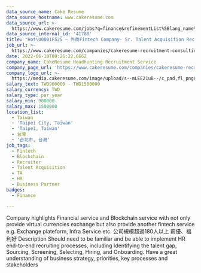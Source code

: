 ```yaml
---
data_source_name: Cake Resume
data_source_hostname: www.cakeresume.com
data_source_url: >-
  https://www.cakeresume.com/jobs?q=finance&refinementList%5Blang_name%5D%5B0%5D=English&refinementList%5Bsalary_type%5D=per_year&range%5Bsalary_range%5D%5Bmin%5D=1000000&page=3
data_source_internal_id: '41780'
title: "Hot\U0001F525 – 外商Fintech Company- Sr. Talent Acquisition Recruiter- NC"
job_url: >-
  https://www.cakeresume.com/companies/cakeresume-recruitment-consulting/jobs/e17f5b
date: 2022-06-10T09:26:22.666Z
company_name: CakeResume Headhunting Recruitment Service
company_page_url: 'https://www.cakeresume.com/companies/cakeresume-recruitment-consulting'
company_logo_url: >-
  https://media.cakeresume.com/image/upload/s--mLEE21uB--/c_pad,fl_png8,h_200,w_200/v1620881212/vdbipassrdfr8omwzeq6.png
salary_text: TWD900000 - TWD1500000
salary_currency: TWD
salary_type: per_year
salary_min: 900000
salary_max: 1500000
location_list:
  - Taiwan
  - 'Taipei City, Taiwan'
  - 'Taipei, Taiwan'
  - 台灣
  - '台北市, 台灣'
job_tags:
  - Fintech
  - Blockchain
  - Recruiter
  - Talent Acquisition
  - TA
  - HR
  - Business Partner
badges:
  - Finance

---
```


Company highlights Financial service and Blockchain service with not only provide virtual currencies exchange but also provide another fintech service e.g. Exchange plateform, Infra Service etc. 公司規模超過180人以上 薪優、福利好 Description Should need to be familiar and be able to implement HR end-to-end recruiting processes, including Identifying the talent gap, Sourcing, Screening, Selecting, Hiring, and Onboarding. Have a great understanding of business strategy, priorities, key processes and stakeholders